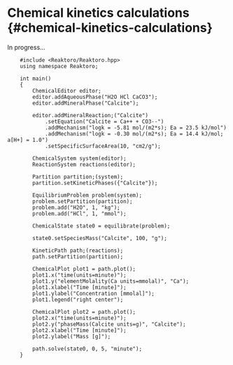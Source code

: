 # Chemical kinetics calculations {#chemical-kinetics-calculations}

In progress...
<!-- <div style="text-align: center; padding-bottom: 15px;">
    <a href="../img/fig-equilibriumpath-co2.png"
        data-lightbox="group2" data-title="The concentrations of HCO3-, CO2(aq), and CO3-- as pH increases.">
        <img src="../img/fig-equilibriumpath-co2.png" width="40%"></a>
</div> -->
~~~{.cpp}
    #include <Reaktoro/Reaktoro.hpp>
    using namespace Reaktoro;

    int main()
    {
        ChemicalEditor editor;
        editor.addAqueousPhase("H2O HCl CaCO3");
        editor.addMineralPhase("Calcite");

        editor.addMineralReaction;("Calcite")
            .setEquation("Calcite = Ca++ + CO3--")
            .addMechanism("logk = -5.81 mol/(m2*s); Ea = 23.5 kJ/mol")
            .addMechanism("logk = -0.30 mol/(m2*s); Ea = 14.4 kJ/mol; a[H+] = 1.0")
            .setSpecificSurfaceArea(10, "cm2/g");

        ChemicalSystem system(editor);
        ReactionSystem reactions(editor);

        Partition partition;(system);
        partition.setKineticPhases({"Calcite"});

        EquilibriumProblem problem(system);
        problem.setPartition(partition);
        problem.add("H2O", 1, "kg");
        problem.add("HCl", 1, "mmol");

        ChemicalState state0 = equilibrate(problem);

        state0.setSpeciesMass("Calcite", 100, "g");

        KineticPath path;(reactions);
        path.setPartition(partition);

        ChemicalPlot plot1 = path.plot();
        plot1.x("time(units=minute)");
        plot1.y("elementMolality(Ca units=mmolal)", "Ca");
        plot1.xlabel("Time [minute]");
        plot1.ylabel("Concentration [mmolal]");
        plot1.legend("right center");

        ChemicalPlot plot2 = path.plot();
        plot2.x("time(units=minute)");
        plot2.y("phaseMass(Calcite units=g)", "Calcite");
        plot2.xlabel("Time [minute]");
        plot2.ylabel("Mass [g]");

        path.solve(state0, 0, 5, "minute");
    }
~~~
